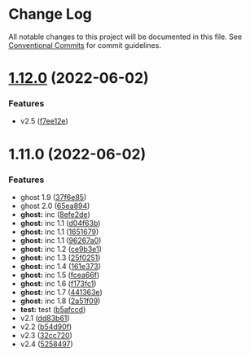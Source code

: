 # Change Log

All notable changes to this project will be documented in this file.
See [Conventional Commits](https://conventionalcommits.org) for commit guidelines.

# [1.12.0](https://github.com/dbasilioesp/lerna-learning/compare/v1.11.0...v1.12.0) (2022-06-02)


### Features

* v2.5 ([f7ee12e](https://github.com/dbasilioesp/lerna-learning/commit/f7ee12e02791c7d9816c664a546a3bccd62b0921))





# 1.11.0 (2022-06-02)


### Features

* ghost 1.9 ([37f6e85](https://github.com/dbasilioesp/lerna-learning/commit/37f6e854092b76443d1b6aa2278c0a25f10177c3))
* ghost 2.0 ([65ea894](https://github.com/dbasilioesp/lerna-learning/commit/65ea89403240049b5ec8dfa31e4d9ec876973c09))
* **ghost:** inc ([8efe2de](https://github.com/dbasilioesp/lerna-learning/commit/8efe2de4daf95e7c21f046111077a0aa537d070a))
* **ghost:** inc 1.1 ([d04f63b](https://github.com/dbasilioesp/lerna-learning/commit/d04f63b281d31d230c62c6ca2a050d70fecd3c37))
* **ghost:** inc 1.1 ([1651679](https://github.com/dbasilioesp/lerna-learning/commit/1651679a3eea268b6beead029ea9b6c082410734))
* **ghost:** inc 1.1 ([96267a0](https://github.com/dbasilioesp/lerna-learning/commit/96267a085df226b2ac8be47a0f0552f9cd614fbc))
* **ghost:** inc 1.2 ([ce9b3e1](https://github.com/dbasilioesp/lerna-learning/commit/ce9b3e17c105e1cb0dceaab4451b75130e892227))
* **ghost:** inc 1.3 ([25f0251](https://github.com/dbasilioesp/lerna-learning/commit/25f0251d42376435e0534be44bc8de3aed065b3f))
* **ghost:** inc 1.4 ([161e373](https://github.com/dbasilioesp/lerna-learning/commit/161e3736d4c4d38ad33405b8a8894ba92e7cdc1c))
* **ghost:** inc 1.5 ([fcea66f](https://github.com/dbasilioesp/lerna-learning/commit/fcea66f11c23f51d280c798a1f00d82f24e1cdda))
* **ghost:** inc 1.6 ([f173fc1](https://github.com/dbasilioesp/lerna-learning/commit/f173fc1394384f0879bff4183ca6ef21cb4ebdf6))
* **ghost:** inc 1.7 ([441363e](https://github.com/dbasilioesp/lerna-learning/commit/441363e81386905a4b5e409d9ec6d51403c80866))
* **ghost:** inc 1.8 ([2a51f09](https://github.com/dbasilioesp/lerna-learning/commit/2a51f09380e94275c8a918943ef5366f48319927))
* **test:** test ([b5afccd](https://github.com/dbasilioesp/lerna-learning/commit/b5afccd741d2868113e228be509e874fa5a4c453))
* v2.1 ([dd83b61](https://github.com/dbasilioesp/lerna-learning/commit/dd83b61d620d173126fe56450dc74bd6e5e41ede))
* v2.2 ([b54d90f](https://github.com/dbasilioesp/lerna-learning/commit/b54d90fb408d7b83136261de2571b72ba5b46923))
* v2.3 ([32cc720](https://github.com/dbasilioesp/lerna-learning/commit/32cc720a06a1eac4c96789b820f52965ca9901e5))
* v2.4 ([5258497](https://github.com/dbasilioesp/lerna-learning/commit/5258497ca60facbf2e1e3a5ca7803833e57fafc6))
